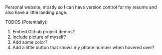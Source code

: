 Personal website, mostly so I can have version control for my resume and also have a little landing page.

TODOS (Potentially):

1. Embed Github project demos?
2. Include picture of myself?
3. Add some color?
4. Add a little button that shows my phone number when hovered over?